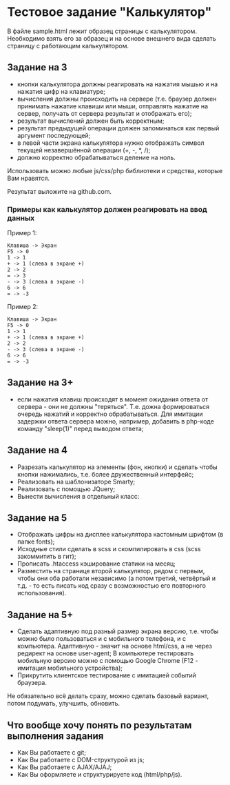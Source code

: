 # Тестовое задание "Калькулятор"

В файле sample.html лежит образец страницы с калькулятором. Необходимо взять его за образец и на основе внешнего вида сделать страницу с работающим калькулятором.

## Задание на 3
- кнопки калькулятора должны реагировать на нажатия мышью и на нажатия цифр на клавиатуре;
- вычисления должны происходить на сервере (т.е. браузер должен принимать нажатие клавиши или мыши, отправлять нажатие на сервер, получать от сервера результат и отображать его);
- результат вычислений должен быть корректным;
- результат предыдущей операции должен запоминаться как первый аргумент последующей;
- в левой части экрана калькулятора нужно отображать символ текущей незавершённой операции (+, -, *, /);
- должно корректно обрабатываться деление на ноль.

Использовать можно любые js/css/php библиотеки и средства, которые Вам нравятся.

Результат выложите на github.com.

### Примеры как калькулятор должен реагировать на ввод данных
Пример 1:
```
Клавиша -> Экран
F5 -> 0
1 -> 1
+ -> 1 (слева в экране +)
2 -> 2
= -> 3
- -> 3 (слева в экране -)
6 -> 6
= -> -3
```
  
Пример 2:
```
Клавиша -> Экран
F5 -> 0
1 -> 1
+ -> 1 (слева в экране +)
2 -> 2
- -> 3 (слева в экране -)
6 -> 6
= -> -3
```

## Задание на 3+
- если нажатия клавиш происходят в момент ожидания ответа от сервера - они не должны "теряться". Т.е. дожна формироваться очередь нажатий и корректно обрабатываться. Для имитации задержки ответа сервера можно, например, добавить в php-коде команду "sleep(1)" перед выводом ответа;


## Задание на 4
- Разрезать калькулятор на элементы (фон, кнопки) и сделать чтобы кнопки нажимались, т.е. более дружественный интерфейс; 
- Реализовать на шаблонизаторе Smarty;
- Реализовать с помощью JQuery;
- Вынести вычисления в отдельный класс:


## Задание на 5
- Отображать цифры на дисплее калькулятора кастомным шрифтом (в папке fonts);
- Исходные стили сделать в scss и скомпилировать в css (scss закоммитить в гит);
- Прописать .htaccess кэширование статики на месяц;
- Разместить на странице второй калькулятор, рядом с первым, чтобы они оба работали независимо (а потом третий, четвёртый и т.д. - то есть писать код сразу с возможностью его повторного использования).


## Задание на 5+
- Сделать адаптивную под разный размер экрана версию, т.е. чтобы можно было пользоваться и с мобильного телефона, и с компьютера. Адаптивную - значит на основе html/css, а не через редирект на основе user-agent; В компьютере тестировать мобильную версию можно с помощью Google Chrome (F12 - имитация мобильного устройства);
- Прикрутить клиентское тестирование с имитацией событий браузера.


Не обязательно всё делать сразу, можно сделать базовый вариант, потом подумать, улучшить, обновить.


## Что вообще хочу понять по результатам выполнения задания
- Как Вы работаете с git;
- Как Вы работаете с DOM-структурой из js;
- Как Вы работаете с AJAX/AJAJ;
- Как Вы оформляете и структурируете код (html/php/js).